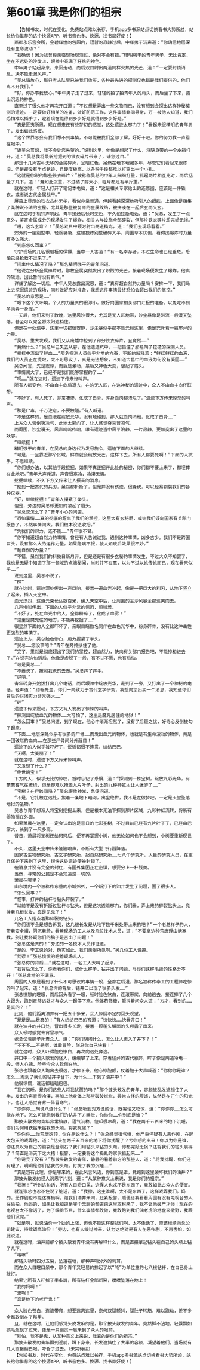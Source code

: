 # 第601章 我是你们的祖宗
        【告知书友，时代在变化，免费站点难以长存，手机app多书源站点切换看书大势所趋，站长给你推荐的这个换源APP，听书音色多、换源、找书都好使！】
       燕都永乐宫会所，金碧辉煌的包厢内，短暂的寂静过后，中年男子沉声道：“你确信地层深处有生命波动？”
       “我确信！因为我曾经亲临现场观测过，绝对不会有错。”精明强干的青年男子，无比肯定，坐在不远处的沙发上，眼神中充满了狂热的神色。
       中年男子站起身来，来回走动，而后双目射出两道同样火热的光芒，道：“一定要封锁消息，决不能走漏风声。”
       “吴总请放心，那只考古队早已被我们收买，各种最先进的探测仪也都是我们提供的，他们离不开我们。”
       “好，你办事我放心。”中年男子走了过来，轻轻的拍了拍青年人的肩头，而后坐了下来，露出沉思的神色。
       直至过了很久他才再次开口道：“不过想是弄出一些文物而已，没有想到会探出这样神秘莫测的遗迹。一定要做好相关的准备，做好防范工作，这件事情非同寻常，万一被他人知道，我们恐怕难以插手了，趁着现在能得到多少好处就得到多少好处。”
       “真是匪夷所思，现在想来还有些梦幻的感觉，这处遗迹太邪门了！”看起来很精明的青年男子，发出如此感慨。
       “这个世界总会有我们想不到事情，不可能被我们全部了解，好好干吧，你的努力我一直看在眼中。”
       “谢吴总赏识，我不会让您失望的。”说到这里，他像是想起了什么，将随身带的一个皮箱打开，道：“吴总我将最新挖掘到的铁衣碎片带来了，请您过目。”
       那是十几片古朴无华的金属碎片，呈暗红色，虽然在地下埋藏多年，尽管它们看起来很陈旧，但是却没有半点锈迹，且硬度极高，以各种手段都难以打穿出一个小孔。
       “这就是你说的那些铁衣碎片？”被称作吴总的中年人细细打量，抓起两片相互比对，而后掂量了几下，道：“竟如此沉重，不过橘子瓣大小，每片都足有半斤重。”
       就在这时，年轻人打开了笔记本电脑，道：“这是相关专家给出的还原图，应该是一件铁衣，或者说古代金属战甲。”
       屏幕上显示的铁衣古朴无华，看似非常普通，但越看越深深地吸引人的眼眸，上面像是蕴集了某种说不清的玄秘，尤其是那些被复原的金属纹络，被拼凑在一起后玄而又玄。
       就在这时手机铃声响起，青年接通后顿时变色，不久他挂断电话，道：“吴总，发生了一点意外，鉴定金属成分的现场发生了爆炸，相关人与设施全部碎裂，但那片铁衣碎片却完好无损。”
       “哦，这么玄奇？！”吴总双目中顿时射出两道精光，道：“我们去现场看看。”
       郊外的一座别墅中，轻烟袅袅，这幢独栋别墅破碎大半，周围草木伏倒，看得出爆炸时力量有多么强大。
       “到底怎么回事？”
       守护现场的几名很魁梧的保镖，当中一人答道：“有一名幸存者，不过生命也已经垂危，恐怕已经抢救不过来了。”
       “问出什么情况了吗？”那名精明强干的青年问道。
       “他说在分析金属碎片时，那枚金属突然发出了炽烈的光芒，接着现场便发生了爆炸，他离的较远，因此暂时没有断气。”
       详细了解这一切后，中年人吴总露出沉思，道：“真有超自然的力量吗？安排一下，我们马上去挖掘遗迹的现场，同时做好应对准备，我想这件事情最终恐怕会超出我们的掌控。”
       “吴总的意思是……”
       “眼下这个大环境，个人的力量真的很渺小，做好向国家相关部门汇报的准备，以免吃不到羊肉弄一身腥。”
       一天后，他们来到了敦煌，这里风沙很大，尤其是无人区地带，沙尘暴像是洪流一般漫天坠落，甚至可以完全将太阳遮挡住。
       但是在一处遗中，这里一切都很安静，沙尘暴似乎都不愿光顾这里，像是充斥着一股邪异的力量。
       “吴总，重大发现，我们又从废墟中挖到了部分铁衣碎片，且竟然……”
       “竟然什么？”吴总早已失去从容，在他遗迹坑中，一把抓住了那名胡子拉碴的探测人员。
       “棺椁中流出了鲜血……”那名探测人员似乎非常的亢奋，不断的解释着：“鲜红鲜红的血液，我们的人员正在提取，太不可思议了，真是无法想象，不知道古墓中的血液为何没有凝固……”
       吴总闻言，先是震惊，而后是激动，最后又神色大变，皱起了眉头。
       “事情闹大了，已经不是我们能够掌握的了……”
       “啊……”就在这时，遗迹下传来惨叫声。
       所有人都变色，不由自主向后退去，在这无人区，在这神秘的遗迹中，众人不由自主向坏联想。
       “不好了，有人死了，非常凄惨，化成了白骨，浑身血肉都溃烂了。”遗迹下方传来惊恐的叫声。
       “那是尸毒，千万注意，不要触碰。”有人喊道。
       “不是这样的，是血液在绽放光华，没有触碰到，那人就血肉消融，化成了白骨……”
       上方众人皆倒吸冷气，此地太邪门了，让人感觉脊背冒凉气。
       而周围，沙尘漫天，风声呜呜作响，唯有遗迹当中风平浪静，一片寂静，更加突出了这里的妖邪。
       “继续挖！”
       精明强干的青年，在吴总的身边代为发号施令，逼迫下面的人继续。
       “可是，一旦靠近那个区域，鲜血就会绽放光芒，这样下去，所有人都要死啊！”下面的人抗争，不愿继续。
       “你们想办法，以其他手段挖掘，如果不真正掘开此处的秘密，你们都不要上来了，都埋葬在此地吧。”青年大声斥道，声音很寒冷，冷漠无情。
       挖掘继续，不久下方又传来让人振奋的消息。
       “挖到一把古代的兵刃，虽然都折断了，但是并没有锈迹，很锋锐，可以轻易割裂我们的各种仪器。”
       “好，继续挖掘！”青年人攥紧了拳头。
       但是，旁边的吴总却更加的皱起了眉头。
       “吴总您怎么了？”青年小心的问道。
       “恐怕事情……真的彻底的超出了我们的掌控，这里大有玄秘啊，或许我们该向国家有关部门报告了，不然事情闹大，我们根本没法收拾。”
       “凭我们的财力，还不能……”青年很不甘。
       “你不知道超自然力的事情，曾经有人告诫过我，遇到这种事情，凶多吉少。我们不是跨国巨头，没有那么大的运作力量，如果隐瞒不报，被人知晓后效果很不妙。”
       “超自然的力量？”
       “不错，虽然我们的科技日新月异，但是还是有很多玄秘的事情发生，不过大众不知罢了，我也是无疑中知道了那一领域的点滴秘闻，当时并不在意，以为不过以讹传讹而已，现在看来似乎……”
       说到这里，吴总不说了。
       “砰”
       就在这时，遗迹深处传出一声巨响，接着一道血光冲起，像是一把巨大的利刃，从地下竖立了起来，插入天空中。
       血光炽烈，这道光束长达数百米，破入天空中后，让周围的尘沙风暴全都远离而去。
       几声惨叫传出，下面的人似乎非常的惊恐，惊叫着。
       “不好了，处在血光中的人，全都粉碎了，化成了血雾！”
       “这里是魔鬼住的地方，不能再挖掘了……”
       很显然下面的人全都吓坏了，亲眼目睹数名同伴在血色光华中，粉身碎骨，没有比这冲击性更强烈的事情了。
       遗迹上方，吴总脸色惨白，用力握紧了拳头。
       “吴总……您没事吧？”青年在旁搀扶住了他。
       “完了，果然是彻底超出了我们的掌控，超自然力，快向有关部门报告吧，不能掺和进去了。”在说完这句话后，他像是虚脱了一般，有不甘不愿，也有后怕。
       “可是吴总……”
       “不要说了，按照我说的去做。”吴总挥了挥手。
       “好吧。”
       青年转身开始拨打出几个电话，而后眼神中绽放光华，走到了一旁，又打出了一个神秘的电话，轻声道：“约翰先生，你们一向致力于古代玄学研究，我想向您出卖一个消息，我知道你们背后的财团实力非常强大……”
       “砰”
       遗迹下传来震动，下方又有人发出了惊悚的叫声。
       “探测出绽放血光的物体……太可怕了，这里是魔鬼居住的地狱！”
       “怎么回事？”吴总问道，到了现在，他心中渐渐坦然了，没有了后顾之忧，好奇心反倒被勾了起来。
       “下面……地层深处似乎有很多的尸骨……而发出血光的物体，也就是有生命波动的物体，竟是一团破烂的血肉……在那些尸骨间分外醒目！”
       遗迹下的人似乎被吓坏了，说话都很不连贯，结结巴巴。
       “天啊，太美丽了！”
       就在这时，遗迹下方又传来惊叫声。
       “又发现了什么？”
       “绝世瑰宝！”
       下方的人，似乎无比的惊叹，暂时忘记了恐惧，道：“探测到一株宝树，绽放九彩光华，有蒙蒙雾气在缭绕，但是却难以掩盖九片叶子，射出的九种神虹太让人迷醉了……”
       “宝树？在尸骸间吗？”吴总眼放神光，急促问道。
       “不是，它扎根在远处，挨着一条地下暗河，出尘绝世，我不是在做梦吧，一定是天堂坠落地狱的圣物。”
       吴总与青年想派人将宝树挖掘上来，但是根本无法下探到那片区域，九彩神虹流转，将所有器物挡在外面。
       如果萧晨在这里，一定会认出这是昔日的七彩圣树，不过目前已经有九片叶子了，已经由巴掌大，长到了一尺多高。
       昔日，萧晨将圣树还给珂珂后，便不再掌握小树，他无论如何也不会想到，小树要重新现世了。
       不久，这里天空中传来隆隆响声，不断有大型飞行器降落。
       国家古生物研究所，古玄学研究所，超自然研究所……七八个研究所，大量的研究人员，在重兵保护下来到了这里，很快这处遗迹便被封锁了。
       但消息并没有完全的封住，有国外集团正在密谋，想要分上一杯残羹。
       当然，寻常的公民是不会知道这一切的。
       萧晨在哪里？
       山东境内一个被称作东营的小城郊外，一个新打下的油井发生了问题，围了很多人。
       “怎么回事？”
       “怪事，打井的钻杆与钻头碎裂了。”
       “以前不是没有折断过钻杆与钻头，但是这次透着邪门，你们看，弄上来的碎裂钻头上，竟挂着几根长发，真是见鬼了！”
       几名工人指点着那碎裂的钻头。
       “你们该不会是想告诉我，这几根长发是从地下数千米处带上来的吧？”一个老总样子的人，带着安全帽，阴沉着脸，看着现场的工人以及几位技术人员，道：“不要拿这种荒唐理由搪塞我，别让我怀疑你们的脑子是否出了问题！”
       “张总这是真的！”旁边的一名技术人员作证道。
       “是的，李工说的对，确实如此，我们亲眼所见啊。”另几位工人说道。
       “荒谬！”张总愤愤的瞪着现场几人。
       “张总你的背后……”就在这时，一名工人大叫了起来。
       “我背后怎么了，你看看你们，成什么样子，钻井出了问题，与你们这样毛躁的性格分不开！”张总非常的不满意。
       周围的人像是看到了什么不可思议的事情一般，全都在后退，那名被称作李工的工程师吃惊的叫了起来，道：“张总你的背后，钻井口出现了很多头发……”
       张总愤怒的瞪眼，而后回头看了一眼，顿时脸色煞白，连滚带爬，向前逃去，接连摔了几个大跟头，跑到足够远处才与众人一起停下来。他体若筛糠，颤抖着问众人道：“方才，看到的……是真的？！”
       此刻，他们距离油井有一把五十多米，众人惊疑不定的回头观望。
       “是是是……是真的！”有人结结巴巴的答道：“快快快……快看井口！”
       就在油井的井口处，冒出很多长发，接着一颗蓬头垢面的头颅露了出来。
       众人顿时感觉脊背冒凉气。
       张总仗着胆子斥责众人，道：“你们胡闹什么，怎么让人进入了井下？！”
       “不不不……不是啊，谁敢冒险，张总你自己快看！”
       就在这时，众人吓得脸色惨白，再次向远处奔逃。
       井口中一个披头散发的怪人，缓缓攀了上来，穿着怪异的古代服饰，眸子像是两道冷电一般，慑人心魄，险些令众人软倒在地。
       张总也跟着众人跑出去很远，才停下来，他心惊胆颤，仗着胆子大声喊道：“你你你是谁？怎么……跑到了我们的钻井平台下，为什么……下到了油井中？”
       他很惊慌，说话都磕磕巴巴。
       “我在沉睡，是你们这些人将我扰醒的吗？”那个披头散发的青年，容颜被乱发遮挡住了大半，发出的声音很冷漠，再加上他身体上那些破破烂烂，异常古怪的服饰，纵然是在正午的阳光下，也让人感觉脊背一阵冒寒气。
       “你你你……胡说八道什么？！”张总听到对方说的话，既害怕又吃惊，道：“你你你……怎么可能在地下，怎么可能跑到我们的钻井下方睡觉，你你你……你到底是谁？”
       那披头散发的青年非常镇静，语气沉稳，但却很冷冽，道：“我在两千五百米的地下沉睡，你们为何用铁钻来钻我的头颅，将我扰醒？”
       “你你你……你荒唐透顶，你在胡说什么？！”张总感觉很气愤，他严重怀疑有人恶作剧，在胆大包天的戏弄他，道：“钻头在两千五百米的地下将你扰醒了？亏你想的出来！你以为你是谁，你还真以为自己的脑袋是金刚石？我们用钻头来钻的头颅，你都完好无损？还将我们的钻头崩碎了？简直是滑天下之大稽！报警，一定要将这个捣乱的家伙抓起来……”
       “你说完了没有？”那披头散发的青年，静静的看着前方的那些人，道：“将我扰醒，你们还有理了，明明是你们钻我的头颅，打扰了我的沉睡……”
       “真是岂有此理，你是哪来的，在此风言风语，你到底是谁，竟跑到这里破坏我们的油井？”
       那披头散发的怪人沉思了片刻，道：“从某种意义上来说，我是你们的祖宗。”
       “我擦！”听到这句话，所有人目瞪口呆，这怪人也忒不是东西了，竟敢如此占众人的便宜。
       就连张总也忍不住说了脏话，道：“我擦，这主谁啊，太不是东西了，这样戏弄我们。妈的，恶作剧也不能这样搞啊，跑我们油井来闹，赶紧报警，顺便给我看看周围有没有电视台的人在偷拍。他妈的，如果让我知道是哪个无聊的频道跑这里取材来了，我不让他破产才怪！现在的电视台太不像话了，为了编排节目，什么事情都敢做，竟敢跑到我们油老虎的地盘来撒野，我跟他们没完。”
       “就是啊，就说油价一个劲的上涨，但也不能这样整我们啊，太不像话了，应该继续向总公司建议，持续调高油价！”旁边，也有人缓过神来，认为这绝对是有人在恶作剧，不再害怕，如此说道。
       就在这时，油井前那个披头散发青年没有再解释什么，而是直接拿起钻头在自己的头颅上钻了几下。
       “喀嚓”
       那钻头顿时四分五裂，坠落在地，那种声响分外的刺耳。
       而在众人目瞪口呆中，那个青年又轻易的拎起了以“吨”为单位重的七八根钻杆，在自己身上敲打。
       结果让所有人吓掉了半条魂，所有钻杆全部断裂，噗噗坠落在地上！
       “我的妈啊！”
       “鬼啊！”
       “真是地下的老尸鬼！”
       ……
       众人脸色苍白，连滚带爬，想要逃离这里，奈何双腿颤抖，腿肚子转筋，难以跑动，差不多全都软倒在了那里。
       且，就在这时，让他们感觉头皮发麻的是，那个披头散发的青年，竟然脚不沾地，轻飘飘如鹅毛般飘了过来，像是一只幽灵一般来到了众人的眼前。
       “别怕，我不是鬼，从某种意义上来说，我真的是你们的祖宗。”
       那披头散发的青年飘到近前，蹲下身来，长发遮挡住了大半的容颜，凝望着他们。当场就有几人直接翻白眼，吓昏了过去。（未完待续）
       【告知书友，时代在变化，免费站点难以长存，手机app多书源站点切换看书大势所趋，站长给你推荐的这个换源APP，听书音色多、换源、找书都好使！】